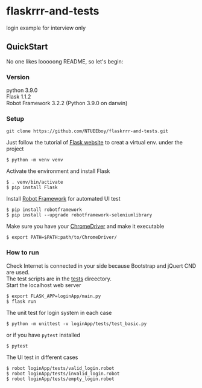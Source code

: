 # flaskrrr-and-tests
login example for interview only
## QuickStart
No one likes looooong README, so let's begin:
### Version
python 3.9.0  
Flask 1.1.2  
Robot Framework 3.2.2 (Python 3.9.0 on darwin)  
### Setup
```
git clone https://github.com/NTUEEboy/flaskrrr-and-tests.git
```
Just follow the tutorial of [Flask website](https://flask.palletsprojects.com/en/1.1.x/) to creat a virtual env. under the project
```
$ python -m venv venv
```
Activate the environment and install Flask
```
$ . venv/bin/activate
$ pip install Flask
```
Install [Robot Framework](https://robotframework.org/) for automated UI test
```
$ pip install robotframework
$ pip install --upgrade robotframework-seleniumlibrary
```
Make sure you have your [ChromeDriver](https://chromedriver.chromium.org/) and make it executable
```
$ export PATH=$PATH:path/to/ChromeDriver/
```
### How to run
Check Internet is connected in your side because Bootstrap and jQuert CND are used.  
The test scripts are in the [tests](https://github.com/NTUEEboy/flaskrrr-and-tests/tree/master/loginApp/tests) direectory.  
Start the localhost web server
```
$ export FLASK_APP=loginApp/main.py
$ flask run
```
The unit test for login system in each case
```
$ python -m unittest -v loginApp/tests/test_basic.py
```
or if you have `pytest` installed
```
$ pytest
```
The UI test in different cases
```
$ robot loginApp/tests/valid_login.robot
$ robot loginApp/tests/invalid_login.robot
$ robot loginApp/tests/empty_login.robot
```
